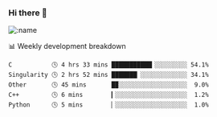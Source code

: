### Hi there 👋

<!--
**lv2020/lv2020** is a ✨ _special_ ✨ repository because its `README.md` (this file) appears on your GitHub profile.

Here are some ideas to get you started:

- 🔭 I’m currently working on ...
- 🌱 I’m currently learning ...
- 👯 I’m looking to collaborate on ...
- 🤔 I’m looking for help with ...
- 💬 Ask me about ...
- 📫 How to reach me: ...
- 😄 Pronouns: ...
- ⚡ Fun fact: ...
-->
![:name](https://count.getloli.com/get/@:lv2020)
 <!-- waka-box start -->
📊 Weekly development breakdown
```text
C           🕓 4 hrs 33 mins ███████████▎░░░░░░░░░ 54.1%
Singularity 🕓 2 hrs 52 mins ███████▏░░░░░░░░░░░░░ 34.1%
Other       🕓 45 mins       █▉░░░░░░░░░░░░░░░░░░░  9.0%
C++         🕓 6 mins        ▎░░░░░░░░░░░░░░░░░░░░  1.2%
Python      🕓 5 mins        ▏░░░░░░░░░░░░░░░░░░░░  1.0%
```
<!-- Powered by https://github.com/YouEclipse/waka-box-go . -->
<!-- waka-box end -->
